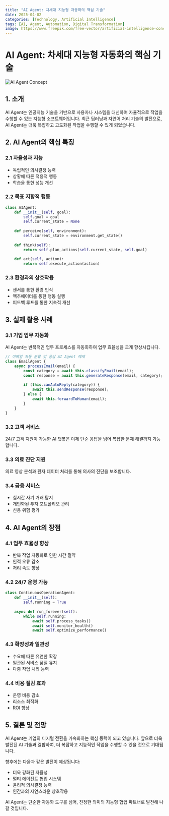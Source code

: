 ```yaml
---
title: "AI Agent: 차세대 지능형 자동화의 핵심 기술"
date: 2025-04-02
categories: [Technology, Artificial Intelligence]
tags: [AI, Agent, Automation, Digital Transformation]
image: https://www.freepik.com/free-vector/artificial-intelligence-concept-landing-page_5060730.jpg
---
```


# AI Agent: 차세대 지능형 자동화의 핵심 기술

![AI Agent Concept](https://www.freepik.com/free-vector/artificial-intelligence-concept-landing-page_5060730.jpg)

## 1. 소개

AI Agent는 인공지능 기술을 기반으로 사용자나 시스템을 대신하여 자율적으로 작업을 수행할 수 있는 지능형 소프트웨어입니다. 최근 딥러닝과 자연어 처리 기술의 발전으로, AI Agent는 더욱 복잡하고 고도화된 작업을 수행할 수 있게 되었습니다.

## 2. AI Agent의 핵심 특징

### 2.1 자율성과 지능
- 독립적인 의사결정 능력
- 상황에 따른 적응적 행동
- 학습을 통한 성능 개선

### 2.2 목표 지향적 행동
```python
class AIAgent:
    def __init__(self, goal):
        self.goal = goal
        self.current_state = None
    
    def perceive(self, environment):
        self.current_state = environment.get_state()
    
    def think(self):
        return self.plan_actions(self.current_state, self.goal)
    
    def act(self, action):
        return self.execute_action(action)
```

### 2.3 환경과의 상호작용
- 센서를 통한 환경 인식
- 액추에이터를 통한 행동 실행
- 피드백 루프를 통한 지속적 개선

## 3. 실제 활용 사례

### 3.1 기업 업무 자동화
AI Agent는 반복적인 업무 프로세스를 자동화하여 업무 효율성을 크게 향상시킵니다.

```javascript
// 이메일 자동 분류 및 응답 AI Agent 예제
class EmailAgent {
    async processEmail(email) {
        const category = await this.classifyEmail(email);
        const response = await this.generateResponse(email, category);
        
        if (this.canAutoReply(category)) {
            await this.sendResponse(response);
        } else {
            await this.forwardToHuman(email);
        }
    }
}
```

### 3.2 고객 서비스
24/7 고객 지원이 가능한 AI 챗봇은 이제 단순 응답을 넘어 복잡한 문제 해결까지 가능합니다.

### 3.3 의료 진단 지원
의료 영상 분석과 환자 데이터 처리를 통해 의사의 진단을 보조합니다.

### 3.4 금융 서비스
- 실시간 사기 거래 탐지
- 개인화된 투자 포트폴리오 관리
- 신용 위험 평가

## 4. AI Agent의 장점

### 4.1 업무 효율성 향상
- 반복 작업 자동화로 인한 시간 절약
- 인적 오류 감소
- 처리 속도 향상

### 4.2 24/7 운영 가능
```python
class ContinuousOperationAgent:
    def __init__(self):
        self.running = True
    
    async def run_forever(self):
        while self.running:
            await self.process_tasks()
            await self.monitor_health()
            await self.optimize_performance()
```

### 4.3 확장성과 일관성
- 수요에 따른 유연한 확장
- 일관된 서비스 품질 유지
- 다중 작업 처리 능력

### 4.4 비용 절감 효과
- 운영 비용 감소
- 리소스 최적화
- ROI 향상

## 5. 결론 및 전망

AI Agent는 기업의 디지털 전환을 가속화하는 핵심 동력이 되고 있습니다. 앞으로 더욱 발전된 AI 기술과 결합하여, 더 복잡하고 지능적인 작업을 수행할 수 있을 것으로 기대됩니다.

향후에는 다음과 같은 발전이 예상됩니다:
- 더욱 강화된 자율성
- 멀티 에이전트 협업 시스템
- 윤리적 의사결정 능력
- 인간과의 자연스러운 상호작용

AI Agent는 단순한 자동화 도구를 넘어, 진정한 의미의 지능형 협업 파트너로 발전해 나갈 것입니다.